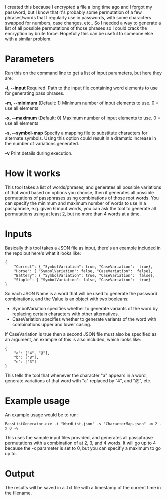 I created this because I encrypted a file a long time ago and I forgot my password, but I know that it's probably some permutation of a few phrases/words that I regularly use in passwords, with some characters swapped for numbers, case changes, etc..  So I needed a way to generate a list of all possible permutations of those phrases so I could crack the encryption by brute force.  Hopefully this can be useful to someone else with a similar problem.

# Parameters
Run this on the command line to get a list of input parameters, but here they are:

**-i, --input**         Required. Path to the input file containing word elements to use for generating pass phrases.

**-m, --minimum**       (Default: 1) Minimum number of input elements to use. 0 = use all elements

**-x, --maximum**       (Default: 0) Maximum number of input elements to use. 0 = use all elements

**-s, --symbol-map**    Specify a mapping file to substitute characters for alternate symbols. Using this option could result in a dramatic increase in the number of variations generated.

**-v**                  Print details during execution.

# How it works
This tool takes a list of words/phrases, and generates all possible variations of that word based on options you choose, then it generates all possible permutations of passphrases using combinations of those root words.
You can specify the minimum and maximum number of words to use in a passphrase, e.g. given 6 input words, you can ask the tool to generate all permutations using at least 2, but no more than 4 words at a time.

# Inputs
Basically this tool takes a JSON file as input, there's an example included in the repo but here's what it looks like:
```
{
	"Correct": { "SymbolVariation": true, "CaseVariation":  true},
	"Horse": { "SymbolVariation": false, "CaseVariation":  false},
	"Battery": { "SymbolVariation": true, "CaseVariation":  false},
	"Staple": { "SymbolVariation": false, "CaseVariation":  true}
}
```
So each JSON Name is a word that will be used to generate the password combinations, and the Value is an object with two booleans:
* SymbolVariation specifies whether to generate variants of the word by replacing certain characters with other alternatives.
* CaseVariation specifies whether to generate variants of the word with combinations upper and lower casing.

If CaseVariation is true then a second JSON file must also be specified as an argument, an example of this is also included, which looks like:
```
{
	"a": ["4", "@"],
	"b": ["8"],
	"e": ["3"]
}
```
This tells the tool that whenever the character "a" appears in a word, generate variations of that word with "a" replaced by "4", and "@", etc.

# Example usage
An example usage would be to run:
```
PassListGenerator.exe -i "WordList.json" -s "CharacterMap.json" -m 2 -x 0 -v
```
This uses the sample input files provided, and generates all passphrase permutations with a combination of at 2, 3, and 4 words.  It will go up to 4 because the -x parameter is set to 0, but you can specifiy a maximum to go up to.

# Output
The results will be saved in a .txt file with a timestamp of the current time in the filename.

